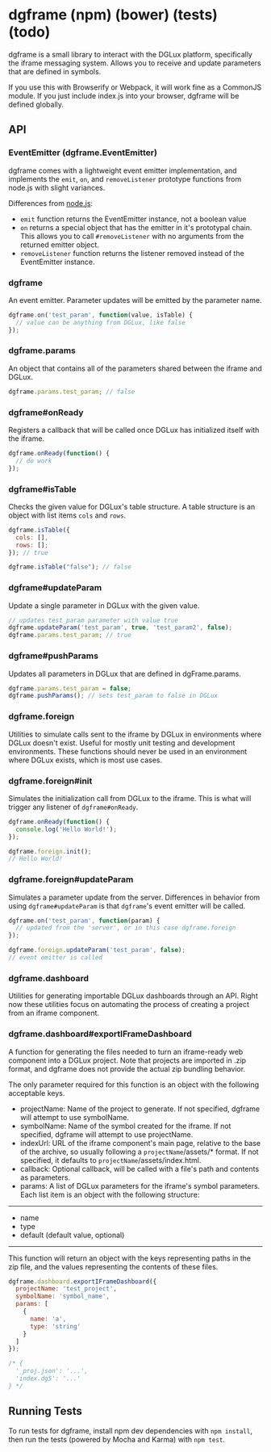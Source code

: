 dgframe (npm) (bower) (tests) (todo)
===

dgframe is a small library to interact with the DGLux platform, specifically
the iframe messaging system. Allows you to receive and update parameters that
are defined in symbols.

If you use this with Browserify or Webpack, it will work fine as a CommonJS
module. If you just include index.js into your browser, dgframe will be defined
globally.

## API

### EventEmitter (dgframe.EventEmitter)

dgframe comes with a lightweight event emitter implementation, and implements
the `emit`, `on`, and `removeListener` prototype functions from node.js with
slight variances.

Differences from [node.js](https://nodejs.org/api/events.html):

- `emit` function returns the EventEmitter instance, not a boolean value
- `on` returns a special object that has the emitter in it's prototypal chain.
This allows you to call `#removeListener` with no arguments from the returned
emitter object.
- `removeListener` function returns the listener removed instead of the
EventEmitter instance.

### dgframe

An event emitter. Parameter updates will be emitted by the parameter name.

```js
dgframe.on('test_param', function(value, isTable) {
  // value can be anything from DGLux, like false
});
```

### dgframe.params

An object that contains all of the parameters shared between the iframe and
DGLux.

```js
dgframe.params.test_param; // false
```

### dgframe#onReady

Registers a callback that will be called once DGLux has initialized itself with
the iframe.

```js
dgframe.onReady(function() {
  // do work
});
```

### dgframe#isTable

Checks the given value for DGLux's table structure. A table structure is an
object with list items `cols` and `rows`.

```js
dgframe.isTable({
  cols: [],
  rows: [];
}); // true

dgframe.isTable("false"); // false
```

### dgframe#updateParam

Update a single parameter in DGLux with the given value.

```js
// updates test_param parameter with value true
dgframe.updateParam('test_param', true, 'test_param2', false);
dgframe.params.test_param; // true
```

### dgframe#pushParams

Updates all parameters in DGLux that are defined in dgFrame.params.

```js
dgframe.params.test_param = false;
dgframe.pushParams(); // sets test_param to false in DGLux
```

### dgframe.foreign

Utilities to simulate calls sent to the iframe by DGLux in environments where
DGLux doesn't exist. Useful for mostly unit testing and development environments.
These functions should never be used in an environment where DGLux exists, which
is most use cases.

### dgframe.foreign#init

Simulates the initialization call from DGLux to the iframe. This is what will
trigger any listener of `dgframe#onReady`.

```js
dgframe.onReady(function() {
  console.log('Hello World!');
});

dgframe.foreign.init();
// Hello World!
```

### dgframe.foreign#updateParam

Simulates a parameter update from the server. Differences in behavior from using
`dgframe#updateParam` is that `dgframe`'s event emitter will be called.

```js
dgframe.on('test_param', function(param) {
  // updated from the 'server', or in this case dgframe.foreign
});

dgframe.foreign.updateParam('test_param', false);
// event emitter is called
```

### dgframe.dashboard

Utilities for generating importable DGLux dashboards through an API. Right now
these utilities focus on automating the process of creating a project from an
iframe component.

### dgframe.dashboard#exportIFrameDashboard

A function for generating the files needed to turn an iframe-ready web component
into a DGLux project. Note that projects are imported in .zip format, and
dgframe does not provide the actual zip bundling behavior.

The only parameter required for this function is an object with the following
acceptable keys.

- projectName: Name of the project to generate. If not specified, dgframe will
attempt to use symbolName.
- symbolName: Name of the symbol created for the iframe. If not specified,
dgframe will attempt to use projectName.
- indexUrl: URL of the iframe component's main page, relative to the base of
the archive, so usually following a `projectName`/assets/\* format. If not
specified, it defaults to `projectName`/assets/index.html.
- callback: Optional callback, will be called with a file's path and contents
as parameters.
- params: A list of DGLux parameters for the iframe's symbol parameters. Each
list item is an object with the following structure:

---
- name
- type
- default (default value, optional)
---

This function will return an object with the keys representing paths in the zip
file, and the values representing the contents of these files.

```js
dgframe.dashboard.exportIFrameDashboard({
  projectName: 'test_project',
  symbolName: 'symbol_name',
  params: [
    {
      name: 'a',
      type: 'string'
    }
  ]
});

/* {
  '_proj.json': '...',
  'index.dg5': '...'
} */
```

## Running Tests

To run tests for dgframe, install npm dev dependencies with `npm install`, then
run the tests (powered by Mocha and Karma) with `npm test`.
